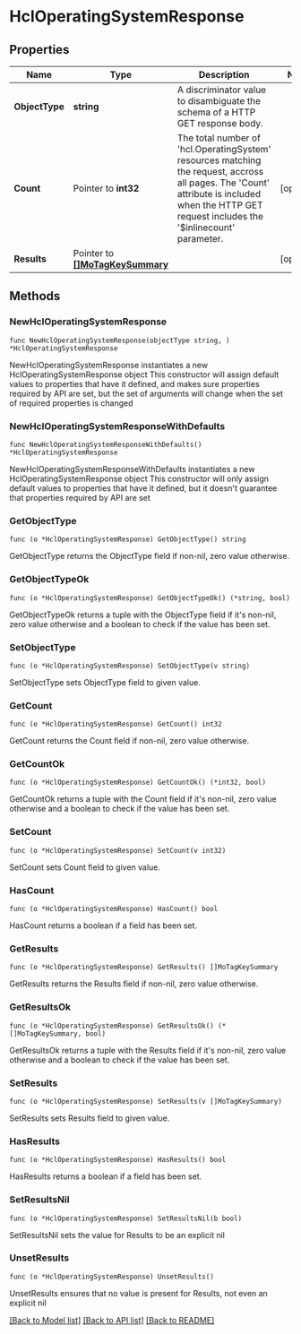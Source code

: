 # HclOperatingSystemResponse

## Properties

Name | Type | Description | Notes
------------ | ------------- | ------------- | -------------
**ObjectType** | **string** | A discriminator value to disambiguate the schema of a HTTP GET response body. | 
**Count** | Pointer to **int32** | The total number of &#39;hcl.OperatingSystem&#39; resources matching the request, accross all pages. The &#39;Count&#39; attribute is included when the HTTP GET request includes the &#39;$inlinecount&#39; parameter. | [optional] 
**Results** | Pointer to [**[]MoTagKeySummary**](MoTagKeySummary.md) |  | [optional] 

## Methods

### NewHclOperatingSystemResponse

`func NewHclOperatingSystemResponse(objectType string, ) *HclOperatingSystemResponse`

NewHclOperatingSystemResponse instantiates a new HclOperatingSystemResponse object
This constructor will assign default values to properties that have it defined,
and makes sure properties required by API are set, but the set of arguments
will change when the set of required properties is changed

### NewHclOperatingSystemResponseWithDefaults

`func NewHclOperatingSystemResponseWithDefaults() *HclOperatingSystemResponse`

NewHclOperatingSystemResponseWithDefaults instantiates a new HclOperatingSystemResponse object
This constructor will only assign default values to properties that have it defined,
but it doesn't guarantee that properties required by API are set

### GetObjectType

`func (o *HclOperatingSystemResponse) GetObjectType() string`

GetObjectType returns the ObjectType field if non-nil, zero value otherwise.

### GetObjectTypeOk

`func (o *HclOperatingSystemResponse) GetObjectTypeOk() (*string, bool)`

GetObjectTypeOk returns a tuple with the ObjectType field if it's non-nil, zero value otherwise
and a boolean to check if the value has been set.

### SetObjectType

`func (o *HclOperatingSystemResponse) SetObjectType(v string)`

SetObjectType sets ObjectType field to given value.


### GetCount

`func (o *HclOperatingSystemResponse) GetCount() int32`

GetCount returns the Count field if non-nil, zero value otherwise.

### GetCountOk

`func (o *HclOperatingSystemResponse) GetCountOk() (*int32, bool)`

GetCountOk returns a tuple with the Count field if it's non-nil, zero value otherwise
and a boolean to check if the value has been set.

### SetCount

`func (o *HclOperatingSystemResponse) SetCount(v int32)`

SetCount sets Count field to given value.

### HasCount

`func (o *HclOperatingSystemResponse) HasCount() bool`

HasCount returns a boolean if a field has been set.

### GetResults

`func (o *HclOperatingSystemResponse) GetResults() []MoTagKeySummary`

GetResults returns the Results field if non-nil, zero value otherwise.

### GetResultsOk

`func (o *HclOperatingSystemResponse) GetResultsOk() (*[]MoTagKeySummary, bool)`

GetResultsOk returns a tuple with the Results field if it's non-nil, zero value otherwise
and a boolean to check if the value has been set.

### SetResults

`func (o *HclOperatingSystemResponse) SetResults(v []MoTagKeySummary)`

SetResults sets Results field to given value.

### HasResults

`func (o *HclOperatingSystemResponse) HasResults() bool`

HasResults returns a boolean if a field has been set.

### SetResultsNil

`func (o *HclOperatingSystemResponse) SetResultsNil(b bool)`

 SetResultsNil sets the value for Results to be an explicit nil

### UnsetResults
`func (o *HclOperatingSystemResponse) UnsetResults()`

UnsetResults ensures that no value is present for Results, not even an explicit nil

[[Back to Model list]](../README.md#documentation-for-models) [[Back to API list]](../README.md#documentation-for-api-endpoints) [[Back to README]](../README.md)


